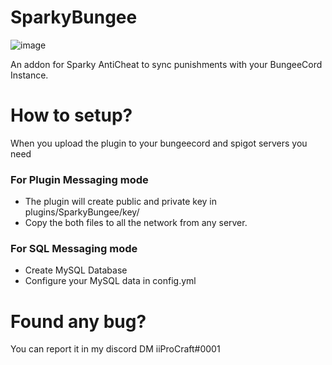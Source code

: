 # SparkyBungee
![image](https://user-images.githubusercontent.com/39333271/123156231-f8bcbe00-d460-11eb-9eea-da3604ba5d3d.png)

An addon for Sparky AntiCheat to sync punishments with your BungeeCord Instance.

# How to setup?
When you upload the plugin to your bungeecord and spigot servers you need
### For Plugin Messaging mode
- The plugin will create public and private key in plugins/SparkyBungee/key/
- Copy the both files to all the network from any server.
### For SQL Messaging mode
- Create MySQL Database
- Configure your MySQL data in config.yml

# Found any bug?
You can report it in my discord DM iiProCraft#0001
